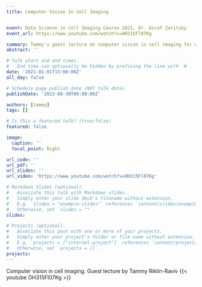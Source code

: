```yaml
---
title: Computer Vision In Cell Imaging


event: Data Science in Cell Imaging Course 2021, Dr. Assaf Zaritsky
event_url: https://www.youtube.com/watch?v=OH315Fl07Kg

summary: Tammy's guest lecture on computer vision in cell imaging for Assaf's course.
abstract: ''

# Talk start and end times.
#   End time can optionally be hidden by prefixing the line with `#`.
date: '2021-01-01T13:00:00Z'
all_day: false

# Schedule page publish date (NOT talk date).
publishDate: '2023-08-30T00:00:00Z'

authors: [tammy]
tags: []

# Is this a featured talk? (true/false)
featured: false

image:
  caption: ''
  focal_point: Right

url_code: ''
url_pdf: ''
url_slides: ''
url_video: 'https://www.youtube.com/watch?v=OH315Fl07Kg'

# Markdown Slides (optional).
#   Associate this talk with Markdown slides.
#   Simply enter your slide deck's filename without extension.
#   E.g. `slides = "example-slides"` references `content/slides/example-slides.md`.
#   Otherwise, set `slides = ""`.
slides:

# Projects (optional).
#   Associate this post with one or more of your projects.
#   Simply enter your project's folder or file name without extension.
#   E.g. `projects = ["internal-project"]` references `content/project/deep-learning/index.md`.
#   Otherwise, set `projects = []`.
projects:
---
```

Computer vision in cell imaging. Guest lecture by Tammy Riklin-Raviv
{{< youtube OH315Fl07Kg >}}
